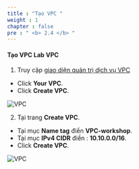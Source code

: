 ```yaml
---
title : "Tạo VPC "
weight : 1 
chapter : false
pre : " <b> 2.4 </b> "
---
```



#### Tạo VPC **Lab VPC**
1. Truy cập [giao diện quản trị dịch vụ VPC](https://console.aws.amazon.com/vpc/home)
  + Click **Your VPC**.
  + Click **Create VPC**.

![VPC](/TrungHieuIT.github.io-workshop/static/images/1.intro/chooseVPC.png)

2. Tại trang **Create VPC**.
  + Tại mục **Name tag** điền **VPC-workshop**.
  + Tại mục **IPv4 CIDR** điền : **10.10.0.0/16**.
  + Click **Create VPC**.

![VPC](/TrungHieuIT.github.io-workshop/static/images/1.intro/CreatVPC.png)
